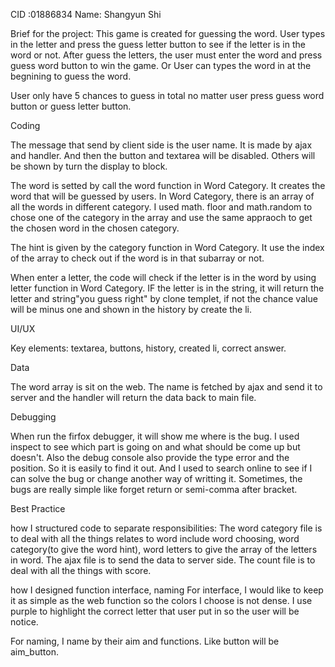 CID :01886834
Name: Shangyun Shi

Brief for the project:
This game is created for guessing the word. 
User types in the letter and press the guess letter button to see if the letter is in the word or not.
After guess the letters, the user must enter the word and press guess word button to win the game.
Or User can types the word in at the begnining to guess the word.

User only have 5 chances to guess in total no matter user press guess word button or guess letter button.


Coding

The message that send by client side is the user name. It is made by ajax and handler. And then the button and textarea will be disabled. Others will be shown by turn the display to block.

The word is setted by call the word function in Word Category. It creates the word that will be guessed by users. In Word Category, there is an array of all the words in different category. I used math. floor and math.random to chose one of the category in the array and use the same appraoch to get the chosen word in the chosen category. 

The hint is given by the category function in Word Category. It use the index of the array to check out if the word is in that subarray or not.

When enter a letter, the code will check if the letter is in the word by using letter function in Word Category. IF the letter is in the string, it will return the letter and string"you guess right" by clone templet, if not the chance value will be minus one and shown in the history by create the li. 

UI/UX

Key elements: textarea, buttons, history, created li, correct answer.

Data

The word array is sit on the web. The name is fetched by ajax and send it to server and the handler will return the data back to main file.

Debugging

When run the firfox debugger, it will show me where is the bug. I used inspect to see which part is going on and what should be come up but doesn't. Also the debug console also provide the type error and the position. So it is easily to find it out.
And I used to search online to see if I can solve the bug or change another way of writting it.
Sometimes, the bugs are really simple like forget return or semi-comma after bracket.

Best Practice

how I structured code to separate responsibilities: 
The word category file is to deal with all the things relates to word include word choosing, word category(to give the word hint), word letters to give the array of the letters in word.
The ajax file is to send the data to server side.
The count file is to deal with all the things with score. 

how I designed function interface, naming
For interface, I would like to keep it as simple as the web function so the colors I choose is not dense. I use purple to highlight the correct letter that user put in so the user will be notice.

For naming, I name by their aim and functions. Like button will be aim_button.
